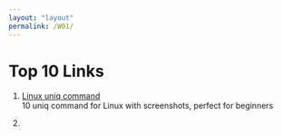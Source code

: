 ```yaml
---
layout: "layout"
permalink: /W01/
---
```


# Top 10 Links

1. [Linux uniq command](https://www.howtoforge.com/linux-uniq-command/) <br>
   10 uniq command for Linux with screenshots, perfect for beginners

2.
